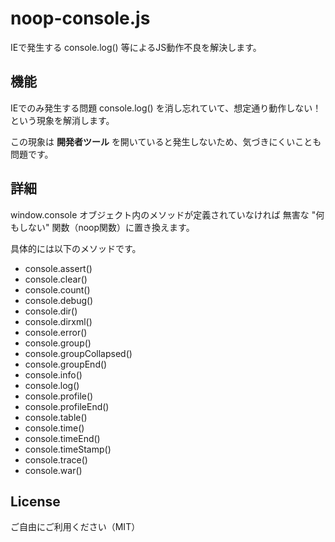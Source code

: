 # noop-console.js

IEで発生する console.log() 等によるJS動作不良を解決します。

## 機能

IEでのみ発生する問題
console.log() を消し忘れていて、想定通り動作しない！という現象を解消します。

この現象は **開発者ツール** を開いていると発生しないため、気づきにくいことも問題です。

## 詳細

window.console オブジェクト内のメソッドが定義されていなければ
無害な "何もしない" 関数（noop関数）に置き換えます。

具体的には以下のメソッドです。

+ console.assert()
+ console.clear()
+ console.count()
+ console.debug()
+ console.dir()
+ console.dirxml()
+ console.error()
+ console.group()
+ console.groupCollapsed()
+ console.groupEnd()
+ console.info()
+ console.log()
+ console.profile()
+ console.profileEnd()
+ console.table()
+ console.time()
+ console.timeEnd()
+ console.timeStamp()
+ console.trace()
+ console.war()

## License

ご自由にご利用ください（MIT）